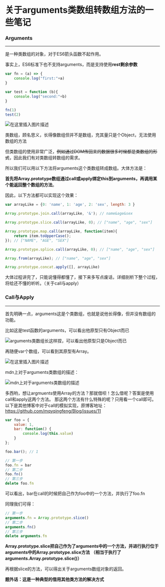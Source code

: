 # 关于arguments类数组转数组方法的一些笔记



### Arguments

------

是一种类数组的对象，对于ES6箭头函数不起作用。

事实上，ES6标准下也不支持arguments，而是支持使用**rest剩余参数**

```javascript
var fn = (a) => {
    console.log("first:"+a)
}

var test = function (b){
    console.log("second:"+b)
}

fn(1)
test(2)

```

![在这里插入图片描述](https://img-blog.csdnimg.cn/86991b875ebe4329ab3365bcb5e08a60.png)

类数组，顾名思义，长得像数组但并不是数组，充其量只是个Object，无法使用数组的方法

但类数组的使用非常广泛，~~例如通过DOM传回来的数据很多时候都是类数组的形式~~，因此我们有对类数组转数组的需求。

所以我们可以用以下方法将arguments这个类数组转成数组。大体方法是：

**首先将Array.prototype数组通过call或apply绑定this到arguments，再调用某个能返回整个数组的方法**。

因此，以下方法都可以实现这个效果：

```javascript
var arrayLike = {0: 'name', 1: 'age', 2: 'sex', length: 3 }

Array.prototype.join.call(arrayLike, '&'); // name&age&sex

Array.prototype.slice.call(arrayLike, 0); // ["name", "age", "sex"] 

Array.prototype.map.call(arrayLike, function(item){
    return item.toUpperCase();
}); // ["NAME", "AGE", "SEX"]

Array.prototype.splice.call(arrayLike, 0); // ["name", "age", "sex"] 

Array.from(arrayLike); // ["name", "age", "sex"] 

Array.prototype.concat.apply([], arrayLike)

```

大体过程讲完了，只能说懂得都懂了，接下来多写点废话，详细剖析下整个过程，将给还不懂的听听。（关于call与apply）

### Call与Apply

------

首先明确一点，arguments这是个类数组，也就是说他长得像，但并没有数组的功能。

比如这是test函数的arguments，可以看出他原型只有Object而已

![arguments类数组长这样捏，可以看出他原型只是Object而已](https://img-blog.csdnimg.cn/66e4191998b9424f8759c9b4f6784668.png)

再随便var个数组，可以看到其原型有Array。

![在这里插入图片描述](https://img-blog.csdnimg.cn/c3fc7867075c4ccc803b1ec1e9ff069b.png)

mdn上对于arguments类数组的描述：

![mdn上对于arguments类数组的描述](https://img-blog.csdnimg.cn/5d1a65c1afcb45f19699705934671d8c.png)

多西哟，想让argmuents使用Array的方法？那就借呗！怎么借呢？答案是使用call和apply这两个方法。
那这两个方法有什么特殊的呢？只用看一个call即可。
以下是其他博客中对于call的模拟实现，原博客地址：https://github.com/mqyqingfeng/Blog/issues/11

```javascript
var foo = {
    value: 1,
    bar: function() {
        console.log(this.value)
    }
};

foo.bar(); // 1

```

```javascript
// 第一步
foo.fn = bar
// 第二步
foo.fn()
// 第三步
delete foo.fn

```

可以看出，bar在call的时候把自己作为foo中的一个方法，并执行了foo.fn

同理我们可得：

```javascript
// 第一步
arguments.fn = Array.prototype.slice()
// 第二步
arguments.fn()
// 第三步
delete arguments.fn

```

**Array.prototype.slice把自己作为了arguments中的一个方法，并进行执行位于arguments中的Array.prototype.slice方法**
**（相当于执行了arguments.Array.prototype.slice()）**

再根据slice的方法，可以得出关于arguments数组对象的返回。

**题外话：这是一种典型的借用其他类方法的解决方式**